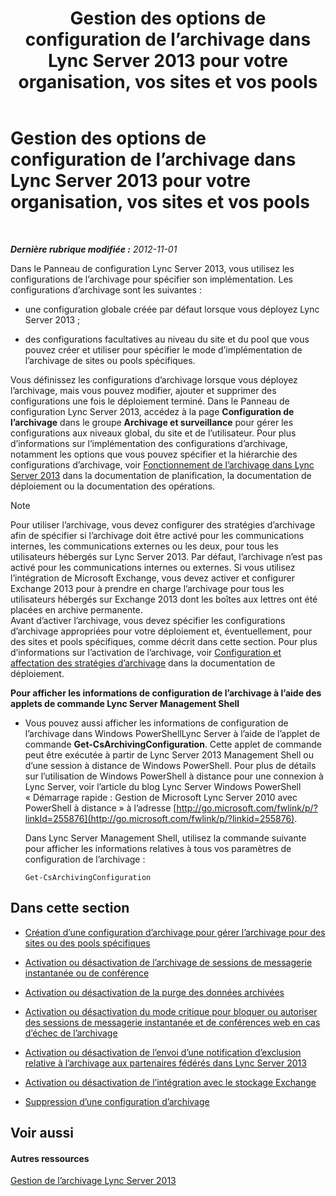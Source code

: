 ﻿---
title: Gestion des options de configuration de l’archivage dans Lync Server 2013 pour votre organisation, vos sites et vos pools
TOCTitle: Gestion des options de configuration de l’archivage dans Lync Server 2013 pour votre organisation, vos sites et vos pools
ms:assetid: 377a6f80-5f2b-4bc1-b507-e930a461fb1d
ms:mtpsurl: https://technet.microsoft.com/fr-fr/library/JJ204802(v=OCS.15)
ms:contentKeyID: 49296871
ms.date: 05/20/2016
mtps_version: v=OCS.15
ms.translationtype: HT
---

# Gestion des options de configuration de l’archivage dans Lync Server 2013 pour votre organisation, vos sites et vos pools

 

_**Dernière rubrique modifiée :** 2012-11-01_

Dans le Panneau de configuration Lync Server 2013, vous utilisez les configurations de l’archivage pour spécifier son implémentation. Les configurations d’archivage sont les suivantes :

  - une configuration globale créée par défaut lorsque vous déployez Lync Server 2013 ;

  - des configurations facultatives au niveau du site et du pool que vous pouvez créer et utiliser pour spécifier le mode d’implémentation de l’archivage de sites ou pools spécifiques.

Vous définissez les configurations d’archivage lorsque vous déployez l’archivage, mais vous pouvez modifier, ajouter et supprimer des configurations une fois le déploiement terminé. Dans le Panneau de configuration Lync Server 2013, accédez à la page **Configuration de l’archivage** dans le groupe **Archivage et surveillance** pour gérer les configurations aux niveaux global, du site et de l’utilisateur. Pour plus d’informations sur l’implémentation des configurations d’archivage, notamment les options que vous pouvez spécifier et la hiérarchie des configurations d’archivage, voir [Fonctionnement de l’archivage dans Lync Server 2013](lync-server-2013-how-archiving-works.md) dans la documentation de planification, la documentation de déploiement ou la documentation des opérations.

> [!NOTE]  
> Pour utiliser l’archivage, vous devez configurer des stratégies d’archivage afin de spécifier si l’archivage doit être activé pour les communications internes, les communications externes ou les deux, pour tous les utilisateurs hébergés sur Lync Server 2013. Par défaut, l’archivage n’est pas activé pour les communications internes ou externes. Si vous utilisez l’intégration de Microsoft Exchange, vous devez activer et configurer Exchange 2013 pour à prendre en charge l’archivage pour tous les utilisateurs hébergés sur Exchange 2013 dont les boîtes aux lettres ont été placées en archive permanente.<br />
Avant d’activer l’archivage, vous devez spécifier les configurations d’archivage appropriées pour votre déploiement et, éventuellement, pour des sites et pools spécifiques, comme décrit dans cette section. Pour plus d’informations sur l’activation de l’archivage, voir <a href="lync-server-2013-configuring-and-assigning-archiving-policies.md">Configuration et affectation des stratégies d’archivage</a> dans la documentation de déploiement.

**Pour afficher les informations de configuration de l’archivage à l’aide des applets de commande Lync Server Management Shell**

  - Vous pouvez aussi afficher les informations de configuration de l’archivage dans Windows PowerShellLync Server à l’aide de l’applet de commande **Get-CsArchivingConfiguration**. Cette applet de commande peut être exécutée à partir de Lync Server 2013 Management Shell ou d’une session à distance de Windows PowerShell. Pour plus de détails sur l’utilisation de Windows PowerShell à distance pour une connexion à Lync Server, voir l’article du blog Lync Server Windows PowerShell « Démarrage rapide : Gestion de Microsoft Lync Server 2010 avec PowerShell à distance » à l’adresse [http://go.microsoft.com/fwlink/p/?linkId=255876](http://go.microsoft.com/fwlink/p/?linkid=255876).
    
    Dans Lync Server Management Shell, utilisez la commande suivante pour afficher les informations relatives à tous vos paramètres de configuration de l’archivage :
    
        Get-CsArchivingConfiguration

## Dans cette section

  - [Création d’une configuration d’archivage pour gérer l’archivage pour des sites ou des pools spécifiques](lync-server-2013-creating-an-archiving-configuration-to-manage-archiving-for-specific-sites-or-pools.md)

  - [Activation ou désactivation de l’archivage de sessions de messagerie instantanée ou de conférence](lync-server-2013-enabling-or-disabling-archiving-of-im-or-conferencing-sessions.md)

  - [Activation ou désactivation de la purge des données archivées](lync-server-2013-enabling-or-disabling-the-purging-of-archived-data.md)

  - [Activation ou désactivation du mode critique pour bloquer ou autoriser des sessions de messagerie instantanée et de conférences web en cas d’échec de l’archivage](lync-server-2013-enabling-or-disabling-critical-mode-to-block-or-allow-im-and-web-conferencing-sessions-if-archiving-fails.md)

  - [Activation ou désactivation de l’envoi d’une notification d’exclusion relative à l’archivage aux partenaires fédérés dans Lync Server 2013](lync-server-2013-enable-or-disable-sending-an-archiving-disclaimer-to-federated-partners.md)

  - [Activation ou désactivation de l’intégration avec le stockage Exchange](lync-server-2013-enabling-or-disabling-integration-with-exchange-storage.md)

  - [Suppression d’une configuration d’archivage](lync-server-2013-deleting-an-archiving-configuration.md)

## Voir aussi

#### Autres ressources

[Gestion de l’archivage Lync Server 2013](lync-server-2013-managing-archiving.md)

